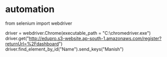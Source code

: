 # automation

from selenium import webdriver

driver = webdriver.Chrome(executable_path = "C:\\chromedriver.exe")
driver.get("http://edupro.s3-website.ap-south-1.amazonaws.com/register?returnUrl=%2Fdashboard")
driver.find_element_by_id("Name").send_keys("Manish")
